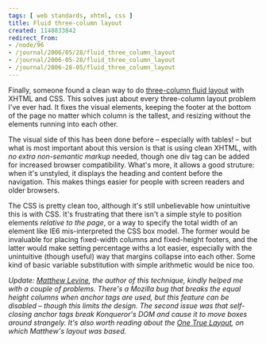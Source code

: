 ```yaml
---
tags: [ web standards, xhtml, css ]
title: Fluid three-column layout
created: 1148833842
redirect_from:
- /node/96
- /journal/2006/05/28/fluid_three_column_layout
- /journal/2006-05-28/fluid_three_column_layout
- /journal/2006-28-05/fluid_three_column_layout
---
```

Finally, someone found a clean way to do [three-column fluid
layout](http://www.alistapart.com/articles/holygrail) with XHTML and CSS. This
solves just about every three-column layout problem I've ever had. It fixes the
visual elements, keeping the footer at the bottom of the page no matter which
column is the tallest, and resizing without the elements running into each
other.<!--break-->

The visual side of this has been done before &ndash; especially with tables!
&ndash; but what is most important about this version is that is using clean
XHTML, with _no extra non-semantic markup_ needed, though one div tag can be
added for increased browser compatibility. What's more, it allows a good
struture: when it's unstyled, it displays the heading and content before the
navigation. This makes things easier for people with screen readers and older
browsers.

The CSS is pretty clean too, although it's still unbelievable how unintuitive
this is with CSS. It's frustrating that there isn't a simple style to position
elements _relative to the page_, or a way to specify the total width of an
element like IE6 mis-interpreted the CSS box model. The former would be
invaluable for placing fixed-width columns and fixed-height footers, and the
latter would make setting percentage withs a lot easier, especially with the
unintuitive (though useful) way that margins collapse into each other. Some kind
of basic variable substitution with simple arithmetic would be nice too.

*Update: [Matthew Levine](http://www.infocraft.com), the author of this
technique, kindly helped me with a couple of problems. There's a Mozilla bug
that breaks the equal height columns when anchor tags are used, but this feature
can be disabled &ndash; though this limits the design. The second issue was that
self-closing anchor tags break Konqueror's DOM and cause it to move boxes around
strangely. It's also worth reading about the [One True
Layout](http://positioniseverything.net/articles/onetruelayout), on which
Matthew's layout was based.*
